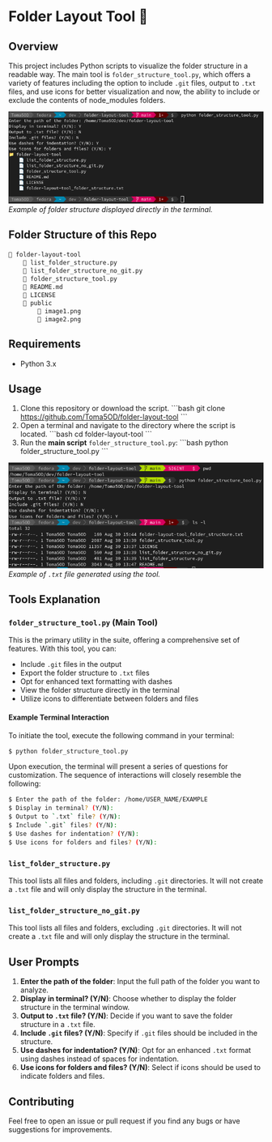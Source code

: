 # Folder Layout Tool 📁

## Overview

This project includes Python scripts to visualize the folder structure in a readable way. The main tool is `folder_structure_tool.py`, which offers a variety of features including the option to include `.git` files, output to `.txt` files, and use icons for better visualization and now, the ability to include or exclude the contents of node_modules folders.

![Example of folder structure in terminal](public/image1.png)
*Example of folder structure displayed directly in the terminal.*

## Folder Structure of this Repo

```
📁 folder-layout-tool
    📄 list_folder_structure.py
    📄 list_folder_structure_no_git.py
    📄 folder_structure_tool.py
    📄 README.md
    📄 LICENSE
    📁 public
        📄 image1.png
        📄 image2.png
```

## Requirements

- Python 3.x

## Usage

1. Clone this repository or download the script.
    \```bash
    git clone https://github.com/Toma5OD/folder-layout-tool
    \```
2. Open a terminal and navigate to the directory where the script is located.
    \```bash
    cd folder-layout-tool
    \```
3. Run the **main script** `folder_structure_tool.py`:
    \```bash
    python folder_structure_tool.py
    \```

![Example of `.txt` file output](public/image2.png)
*Example of `.txt` file generated using the tool.*

## Tools Explanation

### `folder_structure_tool.py` (Main Tool)

This is the primary utility in the suite, offering a comprehensive set of features. With this tool, you can:

- Include `.git` files in the output
- Export the folder structure to `.txt` files
- Opt for enhanced text formatting with dashes
- View the folder structure directly in the terminal
- Utilize icons to differentiate between folders and files

#### Example Terminal Interaction

To initiate the tool, execute the following command in your terminal:

```bash
$ python folder_structure_tool.py
```

Upon execution, the terminal will present a series of questions for customization. The sequence of interactions will closely resemble the following:

```bash
$ Enter the path of the folder: /home/USER_NAME/EXAMPLE
$ Display in terminal? (Y/N): 
$ Output to `.txt` file? (Y/N): 
$ Include `.git` files? (Y/N): 
$ Use dashes for indentation? (Y/N): 
$ Use icons for folders and files? (Y/N): 
```

### `list_folder_structure.py`

This tool lists all files and folders, including `.git` directories. It will not create a `.txt` file and will only display the structure in the terminal.

### `list_folder_structure_no_git.py`

This tool lists all files and folders, excluding `.git` directories. It will not create a `.txt` file and will only display the structure in the terminal.

## User Prompts

1. **Enter the path of the folder**: Input the full path of the folder you want to analyze.
2. **Display in terminal? (Y/N)**: Choose whether to display the folder structure in the terminal window.
3. **Output to `.txt` file? (Y/N)**: Decide if you want to save the folder structure in a `.txt` file.
4. **Include `.git` files? (Y/N)**: Specify if `.git` files should be included in the structure.
5. **Use dashes for indentation? (Y/N)**: Opt for an enhanced `.txt` format using dashes instead of spaces for indentation.
6. **Use icons for folders and files? (Y/N)**: Select if icons should be used to indicate folders and files.

## Contributing

Feel free to open an issue or pull request if you find any bugs or have suggestions for improvements.

